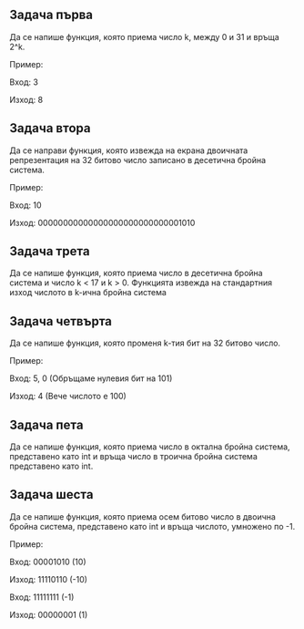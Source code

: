 ## Задача първа
Да се напише функция, която приема число k, между 0 и 31 и връща 2^k.

Пример:

Вход: 3

Изход: 8

## Задача втора
Да се направи функция, която извежда на екрана двоичната репрезентация на 32 битово число записано в десетична бройна система.

Пример:

Вход: 10

Изход: 00000000000000000000000000001010

## Задача трета
Да се напише функция, която приема число в десетична бройна система и число k < 17 и k > 0. Функцията извежда на стандартния изход числото в k-ична бройна система

## Задача четвърта
Да се напише функция, която променя k-тия бит на 32 битово число.

Пример:

Вход: 5, 0 (Обръщаме нулевия бит на 101)

Изход: 4   (Вече числото е 100)

## Задача пета
Да се напише функция, която приема число в октална бройна система, представено като int и връща число в троична бройна система представено като int.

## Задача шеста
Да се напише функция, която приема осем битово число в двоична бройна система, представено като int и връща числото, умножено по -1.

Пример:

Вход: 00001010 (10)

Изход: 11110110 (-10)

Вход: 11111111 (-1)

Изход: 00000001 (1)